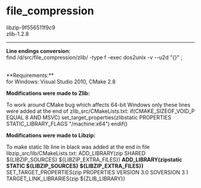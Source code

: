 file_compression
================
libzip-9f556511f9c9
<br />
zlib-1.2.8

----------------
**Line endings conversion:**
<br />
find /d/src/file_compression/zlib/ -type f -exec dos2unix -v --u2d "{}" \;

<br />
**Requirements:**<br />
for Windows: Visual Studio 2010, CMake 2.8


**Modifications were made to Zlib:**

To work around CMake bug which affects 64-bit Windows only
these lines were added at the end of zlib_src/CMakeLists.txt:
if(CMAKE_SIZEOF_VOID_P EQUAL 8 AND MSVC)
    set_target_properties(zlibstatic PROPERTIES STATIC_LIBRARY_FLAGS "/machine:x64")
endif()


**Modifications were made to Libzip:**

To make static lib line in black was added at the end in file libzip_src/lib/CMakeLists.txt:
ADD_LIBRARY(zip SHARED ${LIBZIP_SOURCES} ${LIBZIP_EXTRA_FILES})
**ADD_LIBRARY(zipstatic STATIC ${LIBZIP_SOURCES} ${LIBZIP_EXTRA_FILES})**
SET_TARGET_PROPERTIES(zip PROPERTIES VERSION 3.0 SOVERSION 3 ) TARGET_LINK_LIBRARIES(zip ${ZLIB_LIBRARY})
